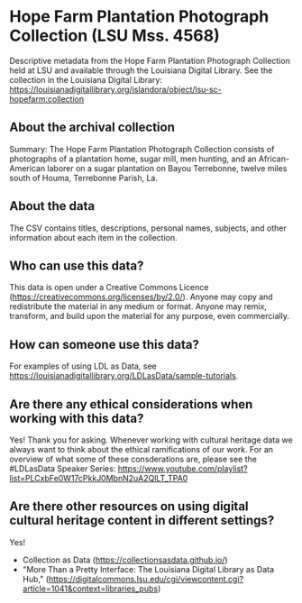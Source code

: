 # Hope Farm Plantation Photograph Collection (LSU Mss. 4568)
Descriptive metadata from the Hope Farm Plantation Photograph Collection held at LSU and available through the Louisiana Digital Library. See the collection in the Louisiana Digital Library: https://louisianadigitallibrary.org/islandora/object/lsu-sc-hopefarm:collection

## About the archival collection
Summary: The Hope Farm Plantation Photograph Collection consists of photographs of a plantation home, sugar mill, men hunting, and an African-American laborer on a sugar plantation on Bayou Terrebonne, twelve miles south of Houma, Terrebonne Parish, La.

## About the data 
The CSV contains titles, descriptions, personal names, subjects, and other information about each item in the collection. 

## Who can use this data? 
This data is open under a Creative Commons Licence (https://creativecommons.org/licenses/by/2.0/). Anyone may copy and redistribute the material in any medium or format. Anyone may remix, transform, and build upon the material for any purpose, even commercially.

## How can someone use this data?
For examples of using LDL as Data, see https://louisianadigitallibrary.org/LDLasData/sample-tutorials.

## Are there any ethical considerations when working with this data?
Yes! Thank you for asking. Whenever working with cultural heritage data we always want to think about the ethical ramifications of our work. For an overview of what some of these consderations are, please see the #LDLasData Speaker Series: https://www.youtube.com/playlist?list=PLCxbFe0W17cPkkJ0MbnN2uA2QlLT_TPA0

## Are there other resources on using digital cultural heritage content in different settings?
Yes!  
- Collection as Data (https://collectionsasdata.github.io/) 
- "More Than a Pretty Interface: The Louisiana Digital Library as Data Hub," (https://digitalcommons.lsu.edu/cgi/viewcontent.cgi?article=1041&context=libraries_pubs) 
